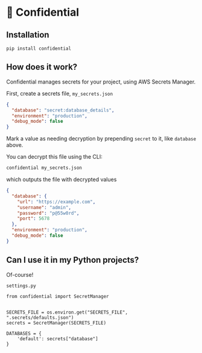 # 🤫 Confidential

## Installation

```
pip install confidential
```

## How does it work?

Confidential manages secrets for your project, using AWS Secrets Manager.

First, create a secrets file, `my_secrets.json`
```json
{
  "database": "secret:database_details",
  "environment": "production",
  "debug_mode": false
}
```  

Mark a value as needing decryption by prepending `secret` to it, like `database` above.
 
You can decrypt this file using the CLI:

```bash
confidential my_secrets.json
```

which outputs the file with decrypted values
```json
{
  "database": {
    "url": "https://example.com",
    "username": "admin",
    "password": "p@55w0rd",
    "port": 5678
  },
  "environment": "production",
  "debug_mode": false
}
```

## Can I use it in my Python projects?

Of-course!

`settings.py`
```
from confidential import SecretManager


SECRETS_FILE = os.environ.get("SECRETS_FILE", ".secrets/defaults.json")
secrets = SecretManager(SECRETS_FILE)

DATABASES = {
    'default': secrets["database"]
}
```
